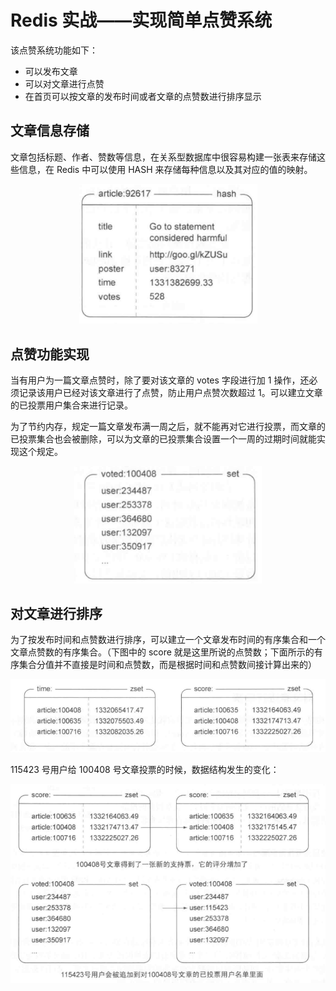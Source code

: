 # Redis 实战——实现简单点赞系统

该点赞系统功能如下：

- 可以发布文章
- 可以对文章进行点赞
- 在首页可以按文章的发布时间或者文章的点赞数进行排序显示

## 文章信息存储

文章包括标题、作者、赞数等信息，在关系型数据库中很容易构建一张表来存储这些信息，在 Redis 中可以使用 HASH 来存储每种信息以及其对应的值的映射。

<div align="center"><img src="https://github.com/DuHouAn/ImagePro/raw/master/redis/redis_9.png" width="285px"/></div>

## 点赞功能实现

当有用户为一篇文章点赞时，除了要对该文章的 votes 字段进行加 1 操作，还必须记录该用户已经对该文章进行了点赞，防止用户点赞次数超过 1。可以建立文章的已投票用户集合来进行记录。

为了节约内存，规定一篇文章发布满一周之后，就不能再对它进行投票，而文章的已投票集合也会被删除，可以为文章的已投票集合设置一个一周的过期时间就能实现这个规定。

<div align="center"><img src="https://github.com/DuHouAn/ImagePro/raw/master/redis/redis_8.png" width="300px"/></div>

## 对文章进行排序

为了按发布时间和点赞数进行排序，可以建立一个文章发布时间的有序集合和一个文章点赞数的有序集合。（下图中的 score 就是这里所说的点赞数；下面所示的有序集合分值并不直接是时间和点赞数，而是根据时间和点赞数间接计算出来的）

<div align="center"><img src="https://github.com/DuHouAn/ImagePro/raw/master/redis/redis_6.png" width="600px"/></div>

115423 号用户给 100408 号文章投票的时候，数据结构发生的变化：

<div align="center"><img src="https://github.com/DuHouAn/ImagePro/raw/master/redis/redis_7.png" width="600px"/></div>

